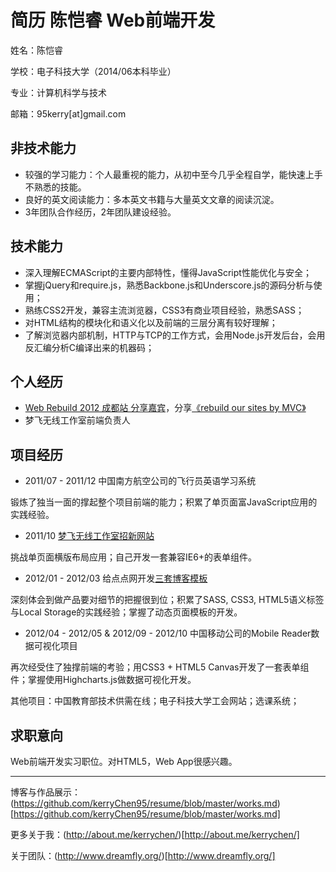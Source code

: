 # 简历 陈恺睿 Web前端开发

姓名：陈恺睿

学校：电子科技大学（2014/06本科毕业）

专业：计算机科学与技术

邮箱：95kerry[at]gmail.com

## 非技术能力

- 较强的学习能力：个人最重视的能力，从初中至今几乎全程自学，能快速上手不熟悉的技能。
- 良好的英文阅读能力：多本英文书籍与大量英文文章的阅读沉淀。
- 3年团队合作经历，2年团队建设经验。

## 技术能力

- 深入理解ECMAScript的主要内部特性，懂得JavaScript性能优化与安全；
- 掌握jQuery和require.js，熟悉Backbone.js和Underscore.js的源码分析与使用；
- 熟练CSS2开发，兼容主流浏览器，CSS3有商业项目经验，熟悉SASS；
- 对HTML结构的模块化和语义化以及前端的三层分离有较好理解；
- 了解浏览器内部机制，HTTP与TCP的工作方式，会用Node.js开发后台，会用反汇编分析C编译出来的机器码；

## 个人经历

- [Web Rebuild 2012 成都站 分享嘉宾](http://webrebuild.org/chengdu/)，分享[《rebuild our sites by MVC》](https://github.com/kerryChen95/rebuild-our-sites-by-MVC)
- 梦飞无线工作室前端负责人

## 项目经历

- 2011/07 - 2011/12 中国南方航空公司的飞行员英语学习系统

锻炼了独当一面的撑起整个项目前端的能力；积累了单页面富JavaScript应用的实践经验。

- 2011/10 [梦飞无线工作室招新网站](http://hr.dreamfly.org/)

挑战单页面横版布局应用；自己开发一套兼容IE6+的表单组件。

- 2012/01 - 2012/03 给点点网开发[三套博客模板](https://github.com/kerryChen95/resume/blob/master/works.md)

深刻体会到做产品要对细节的把握很到位；积累了SASS, CSS3, HTML5语义标签与Local Storage的实践经验；掌握了动态页面模板的开发。

- 2012/04 - 2012/05 & 2012/09 - 2012/10 中国移动公司的Mobile Reader数据可视化项目

再次经受住了独撑前端的考验；用CSS3 + HTML5 Canvas开发了一套表单组件；掌握使用Highcharts.js做数据可视化开发。

其他项目：中国教育部技术供需在线；电子科技大学工会网站；选课系统；

## 求职意向

Web前端开发实习职位。对HTML5，Web App很感兴趣。

---

博客与作品展示：(https://github.com/kerryChen95/resume/blob/master/works.md)[https://github.com/kerryChen95/resume/blob/master/works.md]

更多关于我：(http://about.me/kerrychen/)[http://about.me/kerrychen/]

关于团队：(http://www.dreamfly.org/)[http://www.dreamfly.org/]
